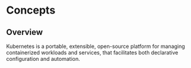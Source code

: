 # Concepts

## Overview

Kubernetes is a portable, extensible, open-source platform for managing containerized workloads and services, that facilitates both declarative configuration and automation.

